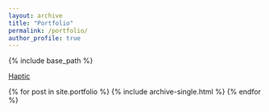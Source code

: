 ```yaml
---
layout: archive
title: "Portfolio"
permalink: /portfolio/
author_profile: true
---
```

{% include base_path %}

[Haptic](/_portfolio/hapticVel.md)

{% for post in site.portfolio %}
  {% include archive-single.html %}
{% endfor %}


